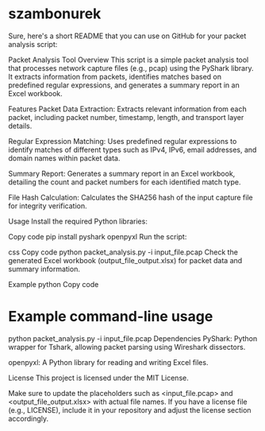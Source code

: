 # szambonurek

Sure, here's a short README that you can use on GitHub for your packet analysis script:

Packet Analysis Tool
Overview
This script is a simple packet analysis tool that processes network capture files (e.g., pcap) using the PyShark library. It extracts information from packets, identifies matches based on predefined regular expressions, and generates a summary report in an Excel workbook.

Features
Packet Data Extraction: Extracts relevant information from each packet, including packet number, timestamp, length, and transport layer details.

Regular Expression Matching: Uses predefined regular expressions to identify matches of different types such as IPv4, IPv6, email addresses, and domain names within packet data.

Summary Report: Generates a summary report in an Excel workbook, detailing the count and packet numbers for each identified match type.

File Hash Calculation: Calculates the SHA256 hash of the input capture file for integrity verification.

Usage
Install the required Python libraries:

Copy code
pip install pyshark openpyxl
Run the script:

css
Copy code
python packet_analysis.py -i input_file.pcap
Check the generated Excel workbook (output_file_output.xlsx) for packet data and summary information.

Example
python
Copy code
# Example command-line usage
python packet_analysis.py -i input_file.pcap
Dependencies
PyShark: Python wrapper for Tshark, allowing packet parsing using Wireshark dissectors.

openpyxl: A Python library for reading and writing Excel files.

License
This project is licensed under the MIT License.

Make sure to update the placeholders such as <input_file.pcap> and <output_file_output.xlsx> with actual file names. If you have a license file (e.g., LICENSE), include it in your repository and adjust the license section accordingly.





